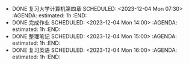 - DONE 复习大学计算机第四章
  SCHEDULED: <2023-12-04 Mon 07:30>
  :AGENDA:
  estimated: 1h
  :END:
- DONE 完成作业
  SCHEDULED: <2023-12-04 Mon 14:00>
  :AGENDA:
  estimated: 1h
  :END:
- DONE 整理笔记
  SCHEDULED: <2023-12-04 Mon 15:00>
  :AGENDA:
  estimated: 1h
  :END:
- DONE 复习英语
  SCHEDULED: <2023-12-04 Mon 16:00>
  :AGENDA:
  estimated: 1h
  :END:
